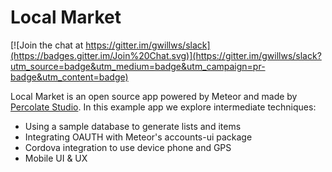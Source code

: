 Local Market
============

[![Join the chat at https://gitter.im/gwillws/slack](https://badges.gitter.im/Join%20Chat.svg)](https://gitter.im/gwillws/slack?utm_source=badge&utm_medium=badge&utm_campaign=pr-badge&utm_content=badge)

Local Market is an open source app powered by Meteor and made by [Percolate Studio](http://percolatestudio.com). In this example app we explore intermediate techniques:

  - Using a sample database to generate lists and items
  - Integrating OAUTH with Meteor's accounts-ui package
  - Cordova integration to use device phone and GPS
  - Mobile UI & UX
  

